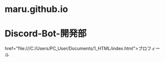 # maru.github.io
# Discord-Bot-開発部

href="file:///C:/Users/PC_User/Documents/1_HTML/index.html">プロフィール
